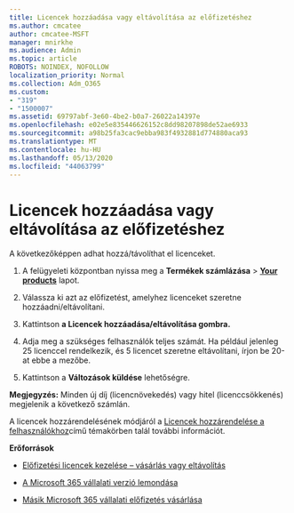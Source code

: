 ```yaml
---
title: Licencek hozzáadása vagy eltávolítása az előfizetéshez
ms.author: cmcatee
author: cmcatee-MSFT
manager: mnirkhe
ms.audience: Admin
ms.topic: article
ROBOTS: NOINDEX, NOFOLLOW
localization_priority: Normal
ms.collection: Adm_O365
ms.custom:
- "319"
- "1500007"
ms.assetid: 69797abf-3e60-4be2-b0a7-26022a14397e
ms.openlocfilehash: e02e5e835446626152c8dd98207898de52ae6933
ms.sourcegitcommit: a98b25fa3cac9ebba983f4932881d774880aca93
ms.translationtype: MT
ms.contentlocale: hu-HU
ms.lasthandoff: 05/13/2020
ms.locfileid: "44063799"
---
```

# <a name="add-or-remove-licenses-for-your-subscription"></a>Licencek hozzáadása vagy eltávolítása az előfizetéshez

A következőképpen adhat hozzá/távolíthat el licenceket.
  
1. A felügyeleti központban nyissa meg a **Termékek számlázása** \> **[Your products](https://go.microsoft.com/fwlink/p/?linkid=842054)** lapot.

2. Válassza ki azt az előfizetést, amelyhez licenceket szeretne hozzáadni/eltávolítani.

3. Kattintson **a Licencek hozzáadása/eltávolítása gombra.**

4. Adja meg a szükséges felhasználók teljes számát. Ha például jelenleg 25 licenccel rendelkezik, és 5 licencet szeretne eltávolítani, írjon be 20-at ebbe a mezőbe.

5. Kattintson a **Változások küldése** lehetőségre.

**Megjegyzés:** Minden új díj (licencnövekedés) vagy hitel (licenccsökkenés) megjelenik a következő számlán.

A licencek hozzárendelésének módjáról a [Licencek hozzárendelése a felhasználókhoz](https://docs.microsoft.com/microsoft-365/admin/manage/assign-licenses-to-users)című témakörben talál további információt.

**Erőforrások**
  
- [Előfizetési licencek kezelése – vásárlás vagy eltávolítás](https://docs.microsoft.com/microsoft-365/commerce/licenses/buy-licenses)

- [A Microsoft 365 vállalati verzió lemondása](https://support.office.com/article/Cancel-Office-365-for-business-b1bc0bef-4608-4601-813a-cdd9f746709a)

- [Másik Microsoft 365 vállalati előfizetés vásárlása](https://support.office.com/article/Buy-another-Office-365-for-business-subscription-fab3b86c-3359-4042-8692-5d4dc7550b7c)
